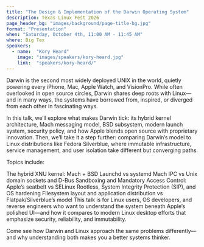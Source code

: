 ```yaml
---
title: "The Design & Implementation of the Darwin Operating System"
description: Texas Linux Fest 2026
page_header_bg: "images/background/page-title-bg.jpg"
format: "Presentation"
when: "Saturday, October 4th, 11:00 AM - 11:45 AM"
where: Big Tex
speakers:
  - name:  "Kory Heard"
    image: "images/speakers/kory-heard.jpg"
    link:  "speakers/kory-heard/"
---
```


Darwin is the second most widely deployed UNIX in the world, quietly powering 
every iPhone, Mac, Apple Watch, and VisionPro. While often overlooked in open 
source circles, Darwin shares deep roots with Linux—and in many ways, the 
systems have borrowed from, inspired, or diverged from each other in fascinating
 ways.

In this talk, we’ll explore what makes Darwin tick: its hybrid kernel 
architecture, Mach messaging model, BSD subsystem, modern launch system, 
security policy, and how Apple blends open source with proprietary innovation. 
Then, we’ll take it a step further: comparing Darwin’s model to Linux 
distributions like Fedora Silverblue, where immutable infrastructure, service 
management, and user isolation take different but converging paths.

Topics include:

The hybrid XNU kernel: Mach + BSD Launchd vs systemd Mach IPC vs Unix domain 
sockets and D-Bus Sandboxing and Mandatory Access Control: Apple’s seatbelt vs 
SELinux Rootless, System Integrity Protection (SIP), and OS hardening Filesystem
 layout and application distribution vs Flatpak/Silverblue’s model This talk is 
for Linux users, OS developers, and reverse engineers who want to understand the
 system beneath Apple’s polished UI—and how it compares to modern Linux desktop
 efforts that emphasize security, reliability, and immutability.

Come see how Darwin and Linux approach the same problems differently—and why 
understanding both makes you a better systems thinker.
